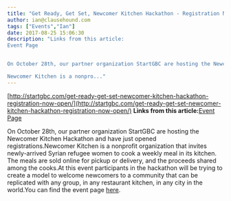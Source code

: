 ```yaml
---
title: "Get Ready, Get Set, Newcomer Kitchen Hackathon - Registration Now Open!"
author: ian@clausehound.com
tags: ["Events","Ian"]
date: 2017-08-25 15:06:30
description: "Links from this article:
Event Page


On October 28th, our partner organization StartGBC are hosting the Newcomer Kitchen Hackathon and have just opened registrations.

Newcomer Kitchen is a nonpro..."
---
```


[http://startgbc.com/get-ready-get-set-newcomer-kitchen-hackathon-registration-now-open/](http://startgbc.com/get-ready-get-set-newcomer-kitchen-hackathon-registration-now-open/)
**Links from this article:**[Event Page](http://startgbc.com/get-ready-get-set-newcomer-kitchen-hackathon-registration-now-open/)

On October 28th, our partner organization StartGBC are hosting the Newcomer Kitchen Hackathon and have just opened registrations.Newcomer Kitchen is a nonprofit organization that invites newly-arrived Syrian refugee women to cook a weekly meal in its kitchen. The meals are sold online for pickup or delivery, and the proceeds shared among the cooks.At this event participants in the hackathon will be trying to create a model to welcome newcomers to a community that can be replicated with any group, in any restaurant kitchen, in any city in the world.You can find the event page [here](http://startgbc.com/get-ready-get-set-newcomer-kitchen-hackathon-registration-now-open/).

 